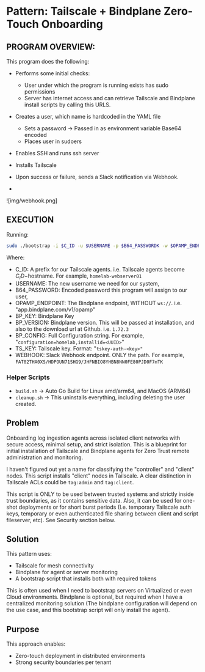 # Pattern: Tailscale + Bindplane Zero-Touch Onboarding

## PROGRAM OVERVIEW:

This program does the following:

- Performs some initial checks:
    - User under which the program is running exists has sudo permissions
    - Server has internet access and can retrieve Tailscale and Bindplane install scripts by calling this URLS.

- Creates a user, which name is hardcoded in the YAML file
    - Sets a password -> Passed in as environment variable Base64 encoded
    - Places user in sudoers
- Enables SSH and runs ssh server
- Installs Tailscale

- Upon success or failure, sends a Slack notification via Webhook. 
-
![img/webhook.png]

## EXECUTION

Running:

```bash
sudo ./bootstrap -i $C_ID -u $USERNAME -p $B64_PASSWORDK -w $OPAMP_ENDPOINT -k $BP_KEY -v $BP_VERSION -c $BP_CONFIG -K $TS_KEY -s $SLACK_WEBHOOK_ENDPOINT
```

Where:
- C_ID: A prefix for our Tailscale agents. i.e. Tailscale agents become $C_ID-$hostname. For example, `homelab-webserver01`
- USERNAME: The new username we need for our system,
- B64_PASSWORD: Encoded password this program will assign to our user,
- OPAMP_ENDPOINT: The Bindplane endpoint, WITHOUT `ws://`. i.e. "app.bindplane.com/v1/opamp"
- BP_KEY: Bindplane Key
- BP_VERSION: Bindplane version. This will be passed at installation, and also to the download url at Github. i.e. `1.72.3`
- BP_CONFIG: Full Configuration string. For example, "`configuration=homelab,installid=<UUID>`"
- TS_KEY: Tailscale key. Format: "`tskey-auth-<key>"`
- WEBHOOK: Slack Webhook endpoint. ONLY the path. For example, `FAT02THA0XS/HDPOUN71SHG9/JHFNBIO8YHBN8NN0FE80PJD0F7mTK`

### Helper Scripts

- `build.sh` -> Auto Go Build for Linux amd/arm64, and MacOS (ARM64)
- `cleanup.sh` -> This uninstalls everything, including deleting the user created.

## Problem

Onboarding log ingestion agents across isolated client networks with secure access, minimal setup, and strict isolation.
This is a blueprint for initial installation of Tailscale and Bindplane agents for Zero Trust remote administration and monitoring.

I haven't figured out yet a name for classifying the "controller" and "client" nodes. This script installs "client" nodes in Tailscale. A clear distinction in Tailscale ACLs could be `tag:admin` and `tag:client`.

This script is ONLY to be used between trusted systems and strictly inside trust boundaries, as it contains sensitive data. Also, it can be used for one-shot deployments or for short burst periods (I.e. temporary Tailscale auth keys, temporary or even authenticated file sharing between client and script fileserver, etc). See Security section below.

## Solution

This pattern uses:

- Tailscale for mesh connectivity
- Bindplane for agent or server monitoring
- A bootstrap script that installs both with required tokens

This is often used when I need to bootstrap servers on Virtualized or even Cloud environments. Bindplane is optional, but required when I have a centralized monitoring solution (The bindplane configuration will depend on the use case, and this bootstrap script will only install the agent). 

## Purpose

This approach enables:

- Zero-touch deployment in distributed environments
- Strong security boundaries per tenant

